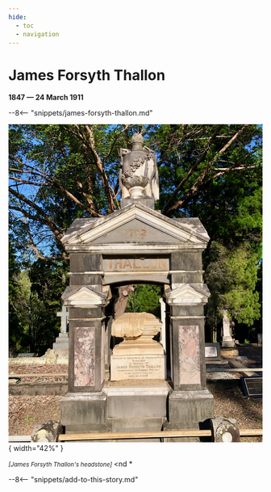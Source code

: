 ```yaml
---
hide:
  - toc
  - navigation 
---
```


# James Forsyth Thallon

**1847 — 24 March 1911**

--8<-- "snippets/james-forsyth-thallon.md"

![James Forsyth Thallon's headstone](../assets/james-forsyth-thallon-headstone.jpeg){ width="42%" }    

*<small>[James Forsyth Thallon's headstone] </small>* <nd </small>*  

--8<-- "snippets/add-to-this-story.md"